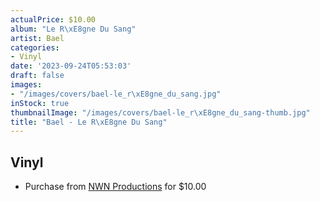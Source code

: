 ```yaml
---
actualPrice: $10.00
album: "Le R\xE8gne Du Sang"
artist: Bael
categories:
- Vinyl
date: '2023-09-24T05:53:03'
draft: false
images:
- "/images/covers/bael-le_r\xE8gne_du_sang.jpg"
inStock: true
thumbnailImage: "/images/covers/bael-le_r\xE8gne_du_sang-thumb.jpg"
title: "Bael - Le R\xE8gne Du Sang"
---
```


## Vinyl
* Purchase from [NWN Productions](http://shop.nwnprod.com/index.php?route=product/product&path=76&product_id=26454&sort=pd.name&order=ASC) for $10.00
